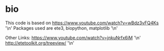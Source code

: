 # bio 



This code is based on https://www.youtube.com/watch?v=wBdz3vFQ4Ks '\n' 
Packages used are ete3, biopython, matplotlib '\n' 

Other Links: 
https://www.youtube.com/watch?v=jnkuNrfx6iM '\n'
http://etetoolkit.org/treeview/ '\n'
